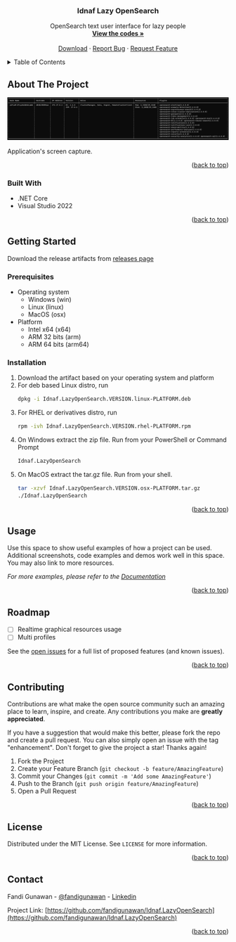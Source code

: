 ﻿<!-- Improved compatibility of back to top link: See: https://github.com/othneildrew/Best-README-Template/pull/73 -->
<a name="readme-top"></a>
<!--
*** Thanks for checking out the Best-README-Template. If you have a suggestion
*** that would make this better, please fork the repo and create a pull request
*** or simply open an issue with the tag "enhancement".
*** Don't forget to give the project a star!
*** Thanks again! Now go create something AMAZING! :D
-->



<!-- PROJECT SHIELDS -->
<!--
*** I'm using markdown "reference style" links for readability.
*** Reference links are enclosed in brackets [ ] instead of parentheses ( ).
*** See the bottom of this document for the declaration of the reference variables
*** for contributors-url, forks-url, etc. This is an optional, concise syntax you may use.
*** https://www.markdownguide.org/basic-syntax/#reference-style-links
-->

<!-- PROJECT LOGO -->
<br />
<div align="center">

<h3 align="center">Idnaf Lazy OpenSearch</h3>

  <p align="center">
    OpenSearch text user interface for lazy people
    <br />
    <a href="https://github.com/fandigunawan/Idnaf.LazyOpenSearch"><strong>View the codes »</strong></a>
    <br />
    <br />
    <a href="https://github.com/fandigunawan/Idnaf.LazyOpenSearch/releases">Download</a>
    ·
    <a href="https://github.com/fandigunawan/Idnaf.LazyOpenSearch/issues">Report Bug</a>
    ·
    <a href="https://github.com/fandigunawan/Idnaf.LazyOpenSearch/issues">Request Feature</a>
  </p>
</div>



<!-- TABLE OF CONTENTS -->
<details>
  <summary>Table of Contents</summary>
  <ol>
    <li>
      <a href="#about-the-project">About The Project</a>
      <ul>
        <li><a href="#built-with">Built With</a></li>
      </ul>
    </li>
    <li>
      <a href="#getting-started">Getting Started</a>
      <ul>
        <li><a href="#prerequisites">Prerequisites</a></li>
        <li><a href="#installation">Installation</a></li>
      </ul>
    </li>
    <li><a href="#usage">Usage</a></li>
    <li><a href="#roadmap">Roadmap</a></li>
    <li><a href="#contributing">Contributing</a></li>
    <li><a href="#license">License</a></li>
    <li><a href="#contact">Contact</a></li>
    <li><a href="#acknowledgments">Acknowledgments</a></li>
  </ol>
</details>



<!-- ABOUT THE PROJECT -->
## About The Project

[![Product Name Screen Shot][product-screenshot]](https://github.com/fandigunawan/Idnaf.LazyOpenSearch)

Application's screen capture.

<p align="right">(<a href="#readme-top">back to top</a>)</p>



### Built With

* .NET Core
* Visual Studio 2022

<p align="right">(<a href="#readme-top">back to top</a>)</p>



<!-- GETTING STARTED -->
## Getting Started

Download the release artifacts from [releases page](https://github.com/fandigunawan/Idnaf.LazyOpenSearch/releases)

### Prerequisites

* Operating system
  * Windows (win)
  * Linux (linux)
  * MacOS (osx)
* Platform
  * Intel x64 (x64)
  * ARM 32 bits (arm)
  * ARM 64 bits (arm64)



### Installation

1. Download the artifact based on your operating system and platform
2. For deb based Linux distro, run
   ```sh
   dpkg -i Idnaf.LazyOpenSearch.VERSION.linux-PLATFORM.deb
   ```
3. For RHEL or derivatives distro, run
   ```sh
   rpm -ivh Idnaf.LazyOpenSearch.VERSION.rhel-PLATFORM.rpm
   ```
4. On Windows extract the zip file. Run from your PowerShell or Command Prompt
   ```bat
   Idnaf.LazyOpenSearch
   ```
4. On MacOS extract the tar.gz file. Run from your shell.
   ```sh
   tar -xzvf Idnaf.LazyOpenSearch.VERSION.osx-PLATFORM.tar.gz
   ./Idnaf.LazyOpenSearch
   ```
<p align="right">(<a href="#readme-top">back to top</a>)</p>



<!-- USAGE EXAMPLES -->
## Usage

Use this space to show useful examples of how a project can be used. Additional screenshots, code examples and demos work well in this space. You may also link to more resources.

_For more examples, please refer to the [Documentation](https://example.com)_

<p align="right">(<a href="#readme-top">back to top</a>)</p>



<!-- ROADMAP -->
## Roadmap

- [ ] Realtime graphical resources usage
- [ ] Multi profiles

See the [open issues](https://github.com/fandigunawan/Idnaf.LazyOpenSearch/issues) for a full list of proposed features (and known issues).

<p align="right">(<a href="#readme-top">back to top</a>)</p>



<!-- CONTRIBUTING -->
## Contributing

Contributions are what make the open source community such an amazing place to learn, inspire, and create. Any contributions you make are **greatly appreciated**.

If you have a suggestion that would make this better, please fork the repo and create a pull request. You can also simply open an issue with the tag "enhancement".
Don't forget to give the project a star! Thanks again!

1. Fork the Project
2. Create your Feature Branch (`git checkout -b feature/AmazingFeature`)
3. Commit your Changes (`git commit -m 'Add some AmazingFeature'`)
4. Push to the Branch (`git push origin feature/AmazingFeature`)
5. Open a Pull Request

<p align="right">(<a href="#readme-top">back to top</a>)</p>



<!-- LICENSE -->
## License

Distributed under the MIT License. See `LICENSE` for more information.

<p align="right">(<a href="#readme-top">back to top</a>)</p>



<!-- CONTACT -->
## Contact

Fandi Gunawan - [@fandigunawan](https://twitter.com/fandigunawan) - [Linkedin](https://linkedin.com/in/fandigunawan)

Project Link: [https://github.com/fandigunawan/Idnaf.LazyOpenSearch](https://github.com/fandigunawan/Idnaf.LazyOpenSearch)

<p align="right">(<a href="#readme-top">back to top</a>)</p>




<!-- MARKDOWN LINKS & IMAGES -->
<!-- https://www.markdownguide.org/basic-syntax/#reference-style-links -->
[product-screenshot]: images/screenshot.png
